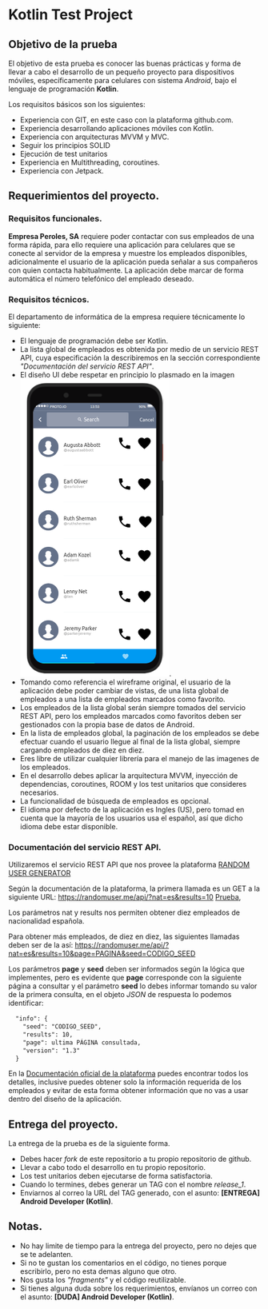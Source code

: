 # Kotlin Test Project


## Objetivo de la prueba
El objetivo de esta prueba es conocer las buenas prácticas y forma de llevar a cabo el desarrollo de un pequeño proyecto para dispositivos móviles, específicamente para celulares con sistema *Android*, bajo el lenguaje de programación **Kotlin**.

Los requisitos básicos son los siguientes:
- Experiencia con GIT, en este caso con la plataforma github.com.
- Experiencia desarrollando aplicaciones móviles con Kotlin.
- Experiencia con arquitecturas MVVM y MVC.
- Seguir los principios SOLID
- Ejecución de test unitarios
- Experiencia en Multithreading, coroutines.
- Experiencia con Jetpack.

## Requerimientos del proyecto.

### Requisitos funcionales.
**Empresa Peroles, SA** requiere poder contactar con sus empleados de una forma rápida, para ello requiere una aplicación para celulares que se conecte al servidor de la empresa y muestre los empleados disponibles, adicionalmente el usuario de la aplicación pueda señalar a sus compañeros con quien contacta habitualmente. La aplicación debe marcar de forma automática el número telefónico del empleado deseado.

### Requisitos técnicos.
El departamento de informática de la empresa requiere técnicamente lo siguiente:
- El lenguaje de programación debe ser Kotlin.
- La lista global de empleados es obtenida por medio de un servicio REST API, cuya especificación la describiremos en la sección correspondiente *"Documentación del servicio REST API"*.
- El diseño UI debe respetar en principio lo plasmado en la imagen ![wireframe.png](wireframe.png).
- Tomando como referencia el wireframe original, el usuario de la aplicación debe poder cambiar de vistas, de una lista global de empleados a una lista de empleados marcados como favorito.
- Los empleados de la lista global serán siempre tomados del servicio REST API, pero los empleados marcados como favoritos deben ser gestionados con la propia base de datos de Android.
- En la lista de empleados global, la paginación de los empleados se debe efectuar cuando el usuario llegue al final de la lista global, siempre cargando empleados de diez en diez.
- Eres libre de utilizar cualquier librería para el manejo de las imagenes de los empleados.
- En el desarrollo debes aplicar la arquitectura MVVM, inyección de dependencias, coroutines, ROOM y los test unitarios que consideres necesarios.
- La funcionalidad de búsqueda de empleados es opcional.
- El idioma por defecto de la aplicación es Ingles (US), pero tomad en cuenta que la mayoría de los usuarios usa el español, así que dicho idioma debe estar disponible.


### Documentación del servicio REST API.
Utilizaremos el servicio REST API que nos provee la plataforma [RANDOM USER GENERATOR](https://randomuser.me/) 

Según la documentación de la plataforma, la primera llamada es un GET a la siguiente URL:
https://randomuser.me/api/?nat=es&results=10  [Prueba](https://randomuser.me/api/?nat=es&results=10),

Los parámetros nat y results nos permiten obtener diez empleados de nacionalidad española.

Para obtener más empleados, de diez en diez, las siguientes llamadas deben ser de la así:
https://randomuser.me/api/?nat=es&results=10&page=PAGINA&seed=CODIGO_SEED

Los parámetros **page** y **seed** deben ser informados según la lógica que implementes, pero es evidente que **page** corresponde con la siguiente página a consultar y el parámetro **seed** lo debes informar tomando su valor de la primera consulta, en el objeto *JSON* de respuesta lo podemos identificar:

```
  "info": {
    "seed": "CODIGO_SEED",
    "results": 10,
    "page": ultima PÁGINA consultada,
    "version": "1.3"
  }

```

En la [Documentación oficial de la plataforma](https://randomuser.me/documentation) puedes encontrar todos los detalles, inclusive puedes obtener solo la información requerida de los empleados y evitar de esta forma obtener información que no vas a usar dentro del diseño de la aplicación.

## Entrega del proyecto.
La entrega de la prueba es de la siguiente forma.
* Debes hacer *fork* de este repositorio a tu propio repositorio de github.
* Llevar a cabo todo el desarrollo en tu propio repositorio.
* Los test unitarios deben ejecutarse de forma satisfactoria.
* Cuando lo termines, debes generar un TAG con el nombre *release_1*.
* Enviarnos al correo la URL del TAG generado, con el asunto: **[ENTREGA] Android Developer (Kotlin)**.


## Notas.
* No hay limite de tiempo para la entrega del proyecto, pero no dejes que se te adelanten.
* Si no te gustan los comentarios en el código, no tienes porque escribirlo, pero no esta demas alguno que otro.
* Nos gusta los *"fragments"* y el código reutilizable.
* Si tienes alguna duda sobre los requerimientos, envíanos un correo con el asunto: **[DUDA] Android Developer (Kotlin)**.




